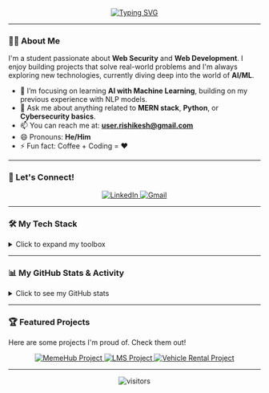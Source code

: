 <div align="center">
  <a href="https://github.com/Ri-Verma">
    <img src="https://readme-typing-svg.herokuapp.com?font=Fira+Code&size=25&pause=1000&color=FF5733&center=true&vCenter=true&width=435&lines=Hi+there%2C+I'm+Rishikesh+Verma+👋;Full-Stack+Developer;Web+Security+Enthusiast;AI+%26+ML+Explorer" alt="Typing SVG" />
  </a>
</div>

---

### 👨‍💻 About Me

I'm a student passionate about **Web Security** and **Web Development**. I enjoy building projects that solve real-world problems and I'm always exploring new technologies, currently diving deep into the world of **AI/ML**.

-   🌱 I’m focusing on learning **AI with Machine Learning**, building on my previous experience with NLP models.
-   💬 Ask me about anything related to **MERN stack**, **Python**, or **Cybersecurity basics**.
-   📫 You can reach me at: **user.rishikesh@gmail.com**
-   😄 Pronouns: **He/Him**
-   ⚡ Fun fact: Coffee + Coding = ❤️

---

### 🤝 Let's Connect!
<div align="center">
  <a href="https://www.linkedin.com/in/rishikesh-verma-aab4a1256/" target="_blank">
    <img src="https://img.shields.io/badge/LinkedIn-0077B5?style=for-the-badge&logo=linkedin&logoColor=white" alt="LinkedIn"/>
  </a>
  <a href="mailto:user.rishikesh@gmail.com">
    <img src="https://img.shields.io/badge/Gmail-D14836?style=for-the-badge&logo=gmail&logoColor=white" alt="Gmail"/>
  </a>
  </div>

---

### 🛠️ My Tech Stack

<details>
  <summary>Click to expand my toolbox</summary>
  
  <h4>Languages:</h4>
  <p>
    <a href="#"><img alt="C" src="https://img.shields.io/badge/c-%2300599C.svg?style=for-the-badge&logo=c&logoColor=white"></a>
    <a href="#"><img alt="C++" src="https://img.shields.io/badge/c++-%2300599C.svg?style=for-the-badge&logo=c%2B%2B&logoColor=white"></a>
    <a href="#"><img alt="Python" src="https://img.shields.io/badge/python-3670A0?style=for-the-badge&logo=python&logoColor=ffdd54"></a>
    <a href="#"><img alt="JavaScript" src="https://img.shields.io/badge/javascript-%23323330.svg?style=for-the-badge&logo=javascript&logoColor=%23F7DF1E"></a>
  </p>
  <h4>Frontend Development:</h4>
  <p>
    <a href="#"><img alt="HTML5" src="https://img.shields.io/badge/html5-%23E34F26.svg?style=for-the-badge&logo=html5&logoColor=white"></a>
    <a href="#"><img alt="CSS3" src="https://img.shields.io/badge/css3-%231572B6.svg?style=for-the-badge&logo=css3&logoColor=white"></a>
    <a href="#"><img alt="React" src="https://img.shields.io/badge/react-%2320232a.svg?style=for-the-badge&logo=react&logoColor=%2361DAFB"></a>
    <a href="#"><img alt="Bootstrap" src="https://img.shields.io/badge/bootstrap-%23563D7C.svg?style=for-the-badge&logo=bootstrap&logoColor=white"></a>
  </p>
  <h4>Backend & Databases:</h4>
  <p>
    <a href="#"><img alt="NodeJS" src="https://img.shields.io/badge/node.js-6DA55F?style=for-the-badge&logo=node.js&logoColor=white"></a>
    <a href="#"><img alt="Express.js" src="https://img.shields.io/badge/express.js-%23404d59.svg?style=for-the-badge&logo=express&logoColor=white"></a>
    <a href="#"><img alt="MongoDB" src="https://img.shields.io/badge/MongoDB-%234ea94b.svg?style=for-the-badge&logo=mongodb&logoColor=white"></a>
    <a href="#"><img alt="MySQL" src="https://img.shields.io/badge/MySQL-4479A1.svg?style=for-the-badge&logo=MySQL&logoColor=white"></a>
    <a href="#"><img alt="PostgreSQL" src="https://img.shields.io/badge/PostgreSQL-4169E1.svg?style=for-the-badge&logo=PostgreSQL&logoColor=white"></a>
  </p>
</details>

---

### 📊 My GitHub Stats & Activity

<details>
  <summary>Click to see my GitHub stats</summary>
  
  <p align="center">
    <img src="https://github-readme-stats.vercel.app/api?username=Ri-Verma&show_icons=true&theme=radical&rank_icon=github" alt="Rishikesh's GitHub Stats"/>
    <img src="https://github-readme-stats.vercel.app/api/top-langs/?username=Ri-Verma&layout=compact&theme=radical" alt="Top Languages"/>
  </p>
  <p align="center">
    <img src="https://github-readme-streak-stats.herokuapp.com/?user=Ri-Verma&theme=radical" alt="GitHub Streak"/>
  </p>
</details>

---

### 🏆 Featured Projects

Here are some projects I'm proud of. Check them out!

<div align="center">
  <a href="https://github.com/Ri-Verma/MemeHub">
    <img src="https://github-readme-stats.vercel.app/api/pin/?username=Ri-Verma&repo=MemeHub&theme=radical" alt="MemeHub Project"/>
  </a>
  <a href="https://github.com/Ri-Verma/Learning-management-system">
    <img src="https://github-readme-stats.vercel.app/api/pin/?username=Ri-Verma&repo=Learning-management-system&theme=radical" alt="LMS Project"/>
  </a>
  <a href="https://github.com/Ri-Verma/Vehicle-Rental-Control-Hub">
    <img src="https://github-readme-stats.vercel.app/api/pin/?username=Ri-Verma&repo=Vehicle-Rental-Control-Hub&theme=radical" alt="Vehicle Rental Project"/>
  </a>
</div>

---

<div align="center">
  <img src="https://visitor-badge.laobi.icu/badge?page_id=Ri-Verma.Ri-Verma" alt="visitors"/>
</div>
